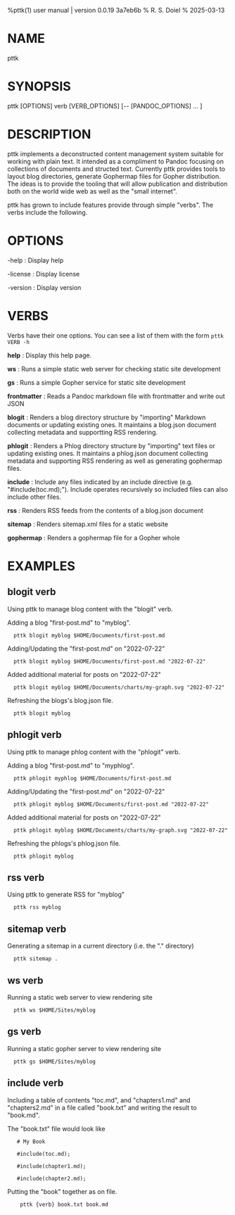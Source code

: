 %pttk(1) user manual | version 0.0.19 3a7eb6b
% R. S. Doiel
% 2025-03-13

# NAME

pttk

# SYNOPSIS

pttk [OPTIONS] verb [VERB_OPTIONS] [\-\- [PANDOC_OPTIONS] ... ]

# DESCRIPTION


pttk implements a deconstructed content management system suitable for
working with plain text. It intended as a compliment to Pandoc focusing
on collections of documents and structed text.  Currently pttk provides
tools to layout blog directories, generate Gophermap files for Gopher
distribution.  The ideas is to provide the tooling that will allow
publication and distribution both on the world wide web as well as
the "small internet".

pttk has grown to include features provide through simple
"verbs". The verbs include the following.

# OPTIONS

-help
: Display help

-license
: Display license

-version
: Display version

# VERBS

Verbs have their one options. You can see a list of them
with the form `pttk VERB -h`

**help**
: Display this help page.

**ws**
: Runs a simple static web server for checking static site development

**gs**
: Runs a simple Gopher service for static site development

**frontmatter**
: Reads a Pandoc markdown file with frontmatter and write out JSON

**blogit**
: Renders a blog directory structure by "importing" Markdown documents
or updating existing ones. It maintains a blog.json document collecting
metadata and supportting RSS rendering.

**phlogit**
: Renders a Phlog directory structure by "importing" text files
or updating existing ones. It maintains a phlog.json document collecting
metadata and supporting RSS rendering as well as generating gophermap files.

**include**
: Include any files indicated by an include directive (e.g. "#include(toc.md);"). Include operates recursively so included files can also include other files.

**rss**
: Renders RSS feeds from the contents of a blog.json document

**sitemap**
: Renders sitemap.xml files for a static website

**gophermap**
: Renders a gophermap file for a Gopher whole

# EXAMPLES

## blogit verb

Using pttk to manage blog content with the "blogit"
verb.

Adding a blog "first-post.md" to "myblog".

~~~shell
  pttk blogit myblog $HOME/Documents/first-post.md
~~~

Adding/Updating the "first-post.md" on "2022-07-22"

~~~shell
  pttk blogit myblog $HOME/Documents/first-post.md "2022-07-22"
~~~

Added additional material for posts on "2022-07-22"

~~~shell
  pttk blogit myblog $HOME/Documents/charts/my-graph.svg "2022-07-22"
~~~

Refreshing the blogs's blog.json file.

~~~shell
  pttk blogit myblog
~~~

## phlogit verb

Using pttk to manage phlog content with the "phlogit"
verb.

Adding a blog "first-post.md" to "myphlog".

~~~shell
  pttk phlogit myphlog $HOME/Documents/first-post.md
~~~

Adding/Updating the "first-post.md" on "2022-07-22"

~~~shell
  pttk phlogit myblog $HOME/Documents/first-post.md "2022-07-22"
~~~

Added additional material for posts on "2022-07-22"

~~~shell
  pttk phlogit myblog $HOME/Documents/charts/my-graph.svg "2022-07-22"
~~~

Refreshing the phlogs's phlog.json file.

~~~shell
  pttk phlogit myblog
~~~

## rss verb

Using pttk to generate RSS for "myblog"

~~~shell
  pttk rss myblog
~~~

## sitemap verb

Generating a sitemap in a current directory (i.e. the "." directory)

~~~shell
  pttk sitemap .
~~~

## ws verb

Running a static web server to view rendering site

~~~shell
  pttk ws $HOME/Sites/myblog
~~~

## gs verb

Running a static gopher server to view rendering site

~~~
  pttk gs $HOME/Sites/myblog
~~~

## include verb

Including a table of contents "toc.md", and "chapters1.md"
and "chapters2.md" in a file called "book.txt" and writing
the result to "book.md".

The "book.txt" file would look like

~~~
   # My Book

   #include(toc.md);

   #include(chapter1.md);

   #include(chapter2.md);
~~~

Putting the "book" together as on file.

~~~shell
	pttk {verb} book.txt book.md
~~~


